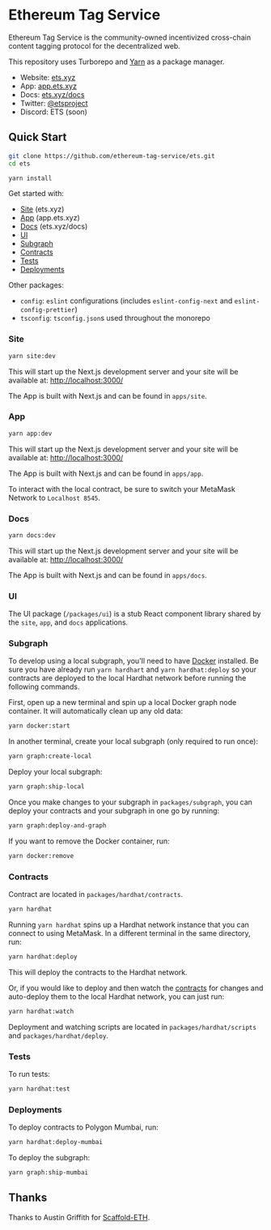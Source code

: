 # Ethereum Tag Service

Ethereum Tag Service is the community-owned incentivized cross-chain content tagging protocol for the decentralized web.

This repository uses Turborepo and [Yarn](https://classic.yarnpkg.com/lang/en/) as a package manager.

- Website: [ets.xyz](https://ets.xyz)
- App: [app.ets.xyz](https://app.ets.xyz)
- Docs: [ets.xyz/docs](https://ets.xyz/docs)
- Twitter: [@etsproject](https://twitter.com/etsproject)
- Discord: ETS (soon)

## Quick Start

```bash
git clone https://github.com/ethereum-tag-service/ets.git
cd ets

yarn install
```

Get started with:

- [Site](#site) (ets.xyz)
- [App](#app) (app.ets.xyz)
- [Docs](#docs) (ets.xyz/docs)
- [UI](#ui)
- [Subgraph](#subgraph)
- [Contracts](#contracts)
- [Tests](#tests)
- [Deployments](#deployments)

Other packages:

- `config`: `eslint` configurations (includes `eslint-config-next` and `eslint-config-prettier`)
- `tsconfig`: `tsconfig.json`s used throughout the monorepo

<a name="site"></a>
### Site

```bash
yarn site:dev
```

This will start up the Next.js development server and your site will be available at: [http://localhost:3000/](http://localhost:3000/)

The App is built with Next.js and can be found in `apps/site`.

<a name="app"></a>
### App

```bash
yarn app:dev
```

This will start up the Next.js development server and your site will be available at: [http://localhost:3000/](http://localhost:3000/)

The App is built with Next.js and can be found in `apps/app`.

To interact with the local contract, be sure to switch your MetaMask Network to `Localhost 8545`.

<a name="docs"></a>
### Docs

```bash
yarn docs:dev
```

This will start up the Next.js development server and your site will be available at: [http://localhost:3000/](http://localhost:3000/)

The App is built with Next.js and can be found in `apps/docs`.


<a name="ui"></a>
### UI

The UI package (`/packages/ui`) is a stub React component library shared by the `site`, `app`, and `docs` applications.

<a name="subgraph"></a>
### Subgraph

To develop using a local subgraph, you'll need to have [Docker](https://www.docker.com/products/docker-desktop) installed. Be sure you have already run `yarn hardhart` and `yarn hardhat:deploy` so your contracts are deployed to the local Hardhat network before running the following commands.

First, open up a new terminal and spin up a local Docker graph node container. It will automatically clean up any old data:

```bash
yarn docker:start
```

In another terminal, create your local subgraph (only required to run once):

```bash
yarn graph:create-local
```

Deploy your local subgraph:

```bash
yarn graph:ship-local
```

Once you make changes to your subgraph in `packages/subgraph`, you can deploy your contracts and your subgraph in one go by running:

```bash
yarn graph:deploy-and-graph
```

If you want to remove the Docker container, run:

```bash
yarn docker:remove
```

<a name="contracts"></a>
### Contracts

Contract are located in `packages/hardhat/contracts`.

```bash
yarn hardhat
```

Running `yarn hardhat` spins up a Hardhat network instance that you can connect to using MetaMask. In a different terminal in the same directory, run:

```bash
yarn hardhat:deploy
```

This will deploy the contracts to the Hardhat network.

Or, if you would like to deploy and then watch the [contracts](#contracts) for changes and auto-deploy them to the local Hardhat network, you can just run:

```bash
yarn hardhat:watch
```

Deployment and watching scripts are located in `packages/hardhat/scripts` and `packages/hardhat/deploy`.

<a name="tests"></a>
### Tests

To run tests:

```bash
yarn hardhat:test
```

<a name="deployments"></a>
### Deployments

To deploy contracts to Polygon Mumbai, run:

```bash
yarn hardhat:deploy-mumbai
```

To deploy the subgraph:

```bash
yarn graph:ship-mumbai
```

## Thanks

Thanks to Austin Griffith for [Scaffold-ETH](https://github.com/scaffold-eth/scaffold-eth).
